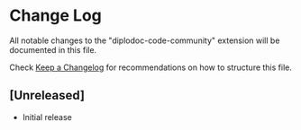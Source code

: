 # Change Log

All notable changes to the "diplodoc-code-community" extension will be documented in this file.

Check [Keep a Changelog](http://keepachangelog.com/) for recommendations on how to structure this file.

## [Unreleased]

- Initial release